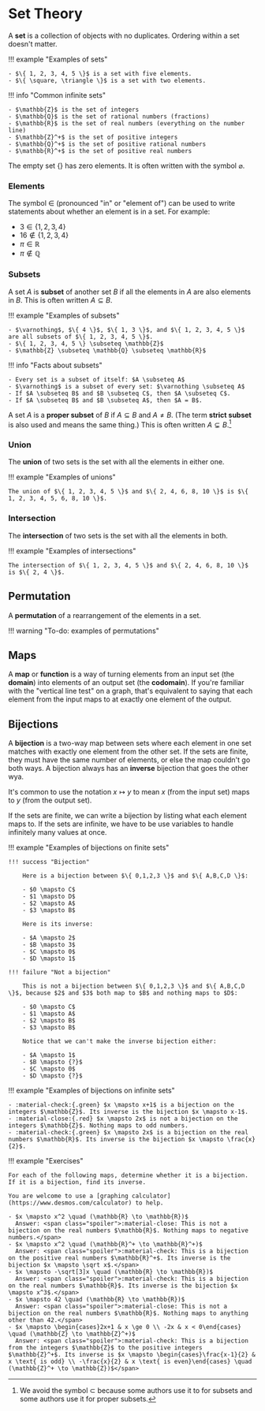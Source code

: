 # Set Theory

<style>
.green { color: #00c853; }
.red { color: #ff5252; }
.spoiler:not(:hover) {
    color: black !important;
    background: black;
}
</style>

A **set** is a collection of objects with no duplicates. Ordering within a set doesn't matter.

!!! example "Examples of sets"

    - $\{ 1, 2, 3, 4, 5 \}$ is a set with five elements.
    - $\{ \square, \triangle \}$ is a set with two elements.

!!! info "Common infinite sets"

    - $\mathbb{Z}$ is the set of integers
    - $\mathbb{Q}$ is the set of rational numbers (fractions)
    - $\mathbb{R}$ is the set of real numbers (everything on the number line)
    - $\mathbb{Z}^+$ is the set of positive integers
    - $\mathbb{Q}^+$ is the set of positive rational numbers
    - $\mathbb{R}^+$ is the set of positive real numbers

The empty set $\{\}$ has zero elements. It is often written with the symbol $\varnothing$.

### Elements

The symbol $\in$ (pronounced "in" or "element of") can be used to write statements about whether an element is in a set. For example:

- $3 \in \{ 1, 2, 3, 4 \}$
- $16 \notin \{ 1, 2, 3, 4 \}$
- $\pi \in \mathbb{R}$
- $\pi \notin \mathbb{Q}$

### Subsets

A set $A$ is **subset** of another set $B$ if all the elements in $A$ are also elements in $B$. This is often written $A \subseteq B$.

!!! example "Examples of subsets"

    - $\varnothing$, $\{ 4 \}$, $\{ 1, 3 \}$, and $\{ 1, 2, 3, 4, 5 \}$ are all subsets of $\{ 1, 2, 3, 4, 5 \}$.
    - $\{ 1, 2, 3, 4, 5 \} \subseteq \mathbb{Z}$
    - $\mathbb{Z} \subseteq \mathbb{Q} \subseteq \mathbb{R}$

!!! info "Facts about subsets"

    - Every set is a subset of itself: $A \subseteq A$
    - $\varnothing$ is a subset of every set: $\varnothing \subseteq A$
    - If $A \subseteq B$ and $B \subseteq C$, then $A \subseteq C$.
    - If $A \subseteq B$ and $B \subseteq A$, then $A = B$.

A set $A$ is a **proper subset** of $B$ if $A \subseteq B$ and $A \ne B$. (The term **strict subset** is also used and means the same thing.) This is often written $A \varsubsetneq B$.[^subset-notation]

[^subset-notation]: We avoid the symbol $\subset$ because some authors use it to for subsets and some authors use it for proper subsets.

### Union

The **union** of two sets is the set with all the elements in either one.

!!! example "Examples of unions"

    The union of $\{ 1, 2, 3, 4, 5 \}$ and $\{ 2, 4, 6, 8, 10 \}$ is $\{ 1, 2, 3, 4, 5, 6, 8, 10 \}$.

### Intersection

The **intersection** of two sets is the set with all the elements in both.

!!! example "Examples of intersections"

    The intersection of $\{ 1, 2, 3, 4, 5 \}$ and $\{ 2, 4, 6, 8, 10 \}$ is $\{ 2, 4 \}$.

## Permutation

A **permutation** of a rearrangement of the elements in a set.

!!! warning "To-do: examples of permutations"

## Maps

A **map** or **function** is a way of turning elements from an input set (the **domain**) into elements of an output set (the **codomain**). If you're familiar with the "vertical line test" on a graph, that's equivalent to saying that each element from the input maps to at exactly one element of the output.

## Bijections

A **bijection** is a two-way map between sets where each element in one set matches with exactly one element from the other set. If the sets are finite, they must have the same number of elements, or else the map couldn't go both ways. A bijection always has an **inverse** bijection that goes the other wya.

It's common to use the notation $x \mapsto y$ to mean $x$ (from the input set) maps to $y$ (from the output set).

If the sets are finite, we can write a bijection by listing what each element maps to. If the sets are infinite, we have to be use variables to handle infinitely many values at once.

!!! example "Examples of bijections on finite sets"

    !!! success "Bijection"

        Here is a bijection between $\{ 0,1,2,3 \}$ and $\{ A,B,C,D \}$:

        - $0 \mapsto C$
        - $1 \mapsto D$
        - $2 \mapsto A$
        - $3 \mapsto B$

        Here is its inverse:

        - $A \mapsto 2$
        - $B \mapsto 3$
        - $C \mapsto 0$
        - $D \mapsto 1$

    !!! failure "Not a bijection"

        This is not a bijection between $\{ 0,1,2,3 \}$ and $\{ A,B,C,D \}$, because $2$ and $3$ both map to $B$ and nothing maps to $D$:

        - $0 \mapsto C$
        - $1 \mapsto A$
        - $2 \mapsto B$
        - $3 \mapsto B$

        Notice that we can't make the inverse bijection either:

        - $A \mapsto 1$
        - $B \mapsto {?}$
        - $C \mapsto 0$
        - $D \mapsto {?}$

!!! example "Examples of bijections on infinite sets"

    - :material-check:{.green} $x \mapsto x+1$ is a bijection on the integers $\mathbb{Z}$. Its inverse is the bijection $x \mapsto x-1$.
    - :material-close:{.red} $x \mapsto 2x$ is not a bijection on the integers $\mathbb{Z}$. Nothing maps to odd numbers.
    - :material-check:{.green} $x \mapsto 2x$ is a bijection on the real numbers $\mathbb{R}$. Its inverse is the bijection $x \mapsto \frac{x}{2}$.

!!! example "Exercises"

    For each of the following maps, determine whether it is a bijection. If it is a bijection, find its inverse.

    You are welcome to use a [graphing calculator](https://www.desmos.com/calculator) to help.

    - $x \mapsto x^2 \quad (\mathbb{R} \to \mathbb{R})$  
      Answer: <span class="spoiler">:material-close: This is not a bijection on the real numbers $\mathbb{R}$. Nothing maps to negative numbers.</span>
    - $x \mapsto x^2 \quad (\mathbb{R}^+ \to \mathbb{R}^+)$  
      Answer: <span class="spoiler">:material-check: This is a bijection on the positive real numbers $\mathbb{R}^+$. Its inverse is the bijection $x \mapsto \sqrt x$.</span>
    - $x \mapsto -\sqrt[3]x \quad (\mathbb{R} \to \mathbb{R})$  
      Answer: <span class="spoiler">:material-check: This is a bijection on the real numbers $\mathbb{R}$. Its inverse is the bijection $x \mapsto x^3$.</span>
    - $x \mapsto 42 \quad (\mathbb{R} \to \mathbb{R})$  
      Answer: <span class="spoiler">:material-close: This is not a bijection on the real numbers $\mathbb{R}$. Nothing maps to anything other than 42.</span>
    - $x \mapsto \begin{cases}2x+1 & x \ge 0 \\ -2x & x < 0\end{cases} \quad (\mathbb{Z} \to \mathbb{Z}^+)$  
      Answer: <span class="spoiler">:material-check: This is a bijection from the integers $\mathbb{Z}$ to the positive integers $\mathbb{Z}^+$. Its inverse is $x \mapsto \begin{cases}\frac{x-1}{2} & x \text{ is odd} \\ -\frac{x}{2} & x \text{ is even}\end{cases} \quad (\mathbb{Z}^+ \to \mathbb{Z})$</span>
